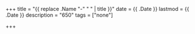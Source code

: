 +++
title = "{{ replace .Name "-" " " | title }}"
date = {{ .Date }}
lastmod = {{ .Date }}
description = "650"
tags = ["none"]

+++

